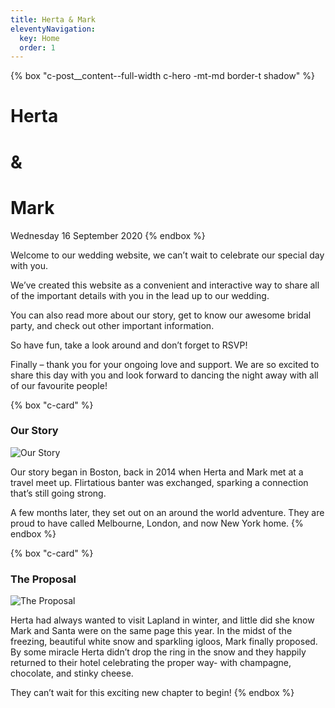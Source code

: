 ```yaml
---
title: Herta & Mark
eleventyNavigation:
  key: Home
  order: 1
---
```

{% box "c-post__content--full-width c-hero -mt-md border-t shadow" %}
# Herta
# &
# Mark

Wednesday 16 September 2020
{% endbox %}

<!-- excerpt -->

Welcome to our wedding website, we can’t wait to celebrate our special day with you.

We’ve created this website as a convenient and interactive way to share all of the important details with you in the lead up to our wedding.

You can also read more about our story, get to know our awesome bridal party, and check out other important information.

So have fun, take a look around and don’t forget to RSVP!

Finally – thank you for your ongoing love and support. We are so excited to share this day with you and look forward to dancing the night away with all of our favourite people!

{% box "c-card" %}
### Our Story

![Our Story](~wedding/images/IMG_1391-square.JPG?{format:"jpg",name:"wedding/our-story.[contenthash:8].jpg",size:142})

Our story began in Boston, back in 2014 when Herta and Mark met at a travel meet up. Flirtatious banter was exchanged, sparking a connection that’s still going strong.

A few months later, they set out on an around the world adventure. They are proud to have called Melbourne, London, and now New York home.
{% endbox %}

{% box "c-card" %}
### The Proposal

![The Proposal](~wedding/images/IMG_0045-square.JPG?{format:"jpg",name:"wedding/proposal.[contenthash:8].jpg",size:142})

Herta had always wanted to visit Lapland in winter, and little did she know Mark and Santa were on the same page this year. In the midst of the freezing, beautiful white snow and sparkling igloos,  Mark finally proposed. By some miracle Herta didn’t drop the ring in the snow and they happily returned to their hotel celebrating the proper way- with champagne, chocolate, and stinky cheese.

They can’t wait for this exciting new chapter to begin!
{% endbox %}
